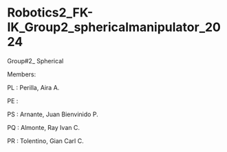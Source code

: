 # Robotics2_FK-IK_Group2_sphericalmanipulator_2024

Group#2_ Spherical

Members:

PL : Perilla, Aira A.

PE : 

PS : Arnante, Juan Bienvinido P.

PQ : Almonte, Ray Ivan C.

PR : Tolentino, Gian Carl C.
